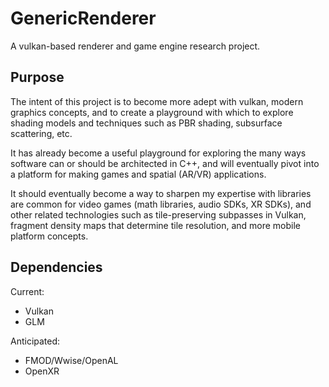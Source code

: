 # GenericRenderer

A vulkan-based renderer and game engine research project.

## Purpose

The intent of this project is to become more adept with vulkan, modern graphics concepts, and to create a playground with which to explore shading models and techniques such as PBR shading, subsurface scattering, etc.

It has already become a useful playground for exploring the many ways software can or should be architected in C++, and will eventually pivot into a platform for making games and spatial (AR/VR) applications.

It should eventually become a way to sharpen my expertise with libraries are common for video games (math libraries, audio SDKs, XR SDKs), and other related technologies such as tile-preserving subpasses in Vulkan, fragment density maps that determine tile resolution, and more mobile platform concepts.

## Dependencies
Current:
- Vulkan
- GLM

Anticipated:
- FMOD/Wwise/OpenAL
- OpenXR

